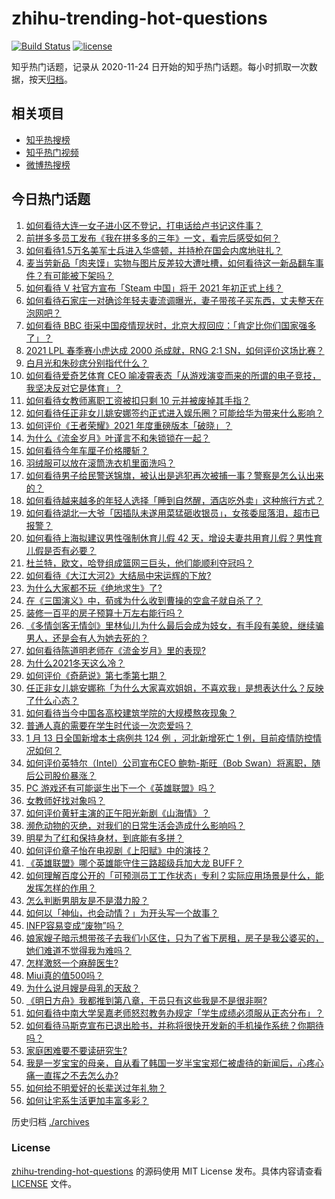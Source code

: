 # zhihu-trending-hot-questions

[![Build Status](https://github.com/justjavac/zhihu-trending-hot-questions/workflows/ci/badge.svg?branch=master)](https://github.com/justjavac/zhihu-trending-hot-questions/actions)
[![license](https://img.shields.io/github/license/justjavac/zhihu-trending-hot-questions)](https://github.com/justjavac/zhihu-trending-hot-questions/blob/master/LICENSE)

知乎热门话题，记录从 2020-11-24 日开始的知乎热门话题。每小时抓取一次数据，按天[归档](./archives)。

## 相关项目

- [知乎热搜榜](https://github.com/justjavac/zhihu-trending-top-search)
- [知乎热门视频](https://github.com/justjavac/zhihu-trending-hot-video)
- [微博热搜榜](https://github.com/justjavac/weibo-trending-hot-search)

## 今日热门话题

<!-- BEGIN -->
<!-- 最后更新时间 Fri Jan 15 2021 02:14:39 GMT+0800 (CST) -->
1. [如何看待大连一女子进小区不登记，打电话给卢书记这件事？](https://www.zhihu.com/question/439288218)
1. [前拼多多员工发布《我在拼多多的三年》一文，看完后感受如何？](https://www.zhihu.com/question/439063737)
1. [如何看待1.5万名美军士兵进入华盛顿，并持枪在国会内席地驻扎？](https://www.zhihu.com/question/439312075)
1. [麦当劳新品「肉夹馍」实物与图片反差较大遭吐槽，如何看待这一新品翻车事件？有可能被下架吗？](https://www.zhihu.com/question/439248049)
1. [如何看待 V 社官方宣布「Steam 中国」将于 2021 年初正式上线？](https://www.zhihu.com/question/439282342)
1. [如何看待石家庄一对确诊年轻夫妻流调曝光，妻子带孩子买东西，丈夫整天在泡网吧？](https://www.zhihu.com/question/439251210)
1. [如何看待 BBC 街采中国疫情现状时，北京大叔回应：「肯定比你们国家强多了」？](https://www.zhihu.com/question/438984904)
1. [2021 LPL 春季赛小虎达成 2000 杀成就，RNG 2:1 SN，如何评价这场比赛？](https://www.zhihu.com/question/439402079)
1. [白月光和朱砂痣分别指代什么？](https://www.zhihu.com/question/65532582)
1. [如何看待爱奇艺体育 CEO 喻凌霄表态「从游戏演变而来的所谓的电子竞技，我坚决反对它是体育」？](https://www.zhihu.com/question/439196241)
1. [如何看待女教师离职工资被扣只剩 10 元并被废掉其手指？](https://www.zhihu.com/question/439237387)
1. [如何看待任正非女儿姚安娜签约正式进入娱乐圈？可能给华为带来什么影响？](https://www.zhihu.com/question/439294411)
1. [如何评价《王者荣耀》2021 年度重磅版本「破晓」？](https://www.zhihu.com/question/439069949)
1. [为什么《流金岁月》叶谨言不和朱锁锁在一起？](https://www.zhihu.com/question/438949920)
1. [如何看待今年车厘子价格腰斩？](https://www.zhihu.com/question/438779172)
1. [羽绒服可以放在滚筒洗衣机里面洗吗？](https://www.zhihu.com/question/19647632)
1. [如何看待男子给民警送锦旗，被认出是逃犯再次被捕一事？警察是怎么认出来的？](https://www.zhihu.com/question/439287366)
1. [如何看待越来越多的年轻人选择「睡到自然醒，酒店吃外卖」这种旅行方式？](https://www.zhihu.com/question/439200189)
1. [如何看待湖北一大爷「因插队未遂用菜猛砸收银员」，女孩委屈落泪，超市已报警？](https://www.zhihu.com/question/438851187)
1. [如何看待上海拟建议男性强制休育儿假 42 天，增设夫妻共用育儿假？男性育儿假是否有必要？](https://www.zhihu.com/question/439358124)
1. [杜兰特，欧文，哈登组成篮网三巨头，他们能顺利夺冠吗？](https://www.zhihu.com/question/439281180)
1. [如何看待《大江大河2》大结局中宋运辉的下放?](https://www.zhihu.com/question/439114773)
1. [为什么大家都不玩《绝地求生》了?](https://www.zhihu.com/question/333808959)
1. [在《三国演义》中，荀彧为什么收到曹操的空盒子就自杀了？](https://www.zhihu.com/question/311331704)
1. [装修一百平的房子预算十万左右能行吗？](https://www.zhihu.com/question/382784210)
1. [《多情剑客无情剑》里林仙儿为什么最后会成为妓女，有手段有美貌，继续骗男人，还是会有人为她去死的？](https://www.zhihu.com/question/438546657)
1. [如何看待陈道明老师在《流金岁月》里的表现?](https://www.zhihu.com/question/437771430)
1. [为什么2021冬天这么冷？](https://www.zhihu.com/question/438283132)
1. [如何评价《奇葩说》第七季第七期？](https://www.zhihu.com/question/439386008)
1. [任正非女儿姚安娜称「为什么大家喜欢姐姐，不喜欢我」是想表达什么？反映了什么心态？](https://www.zhihu.com/question/439320167)
1. [如何看待当今中国各高校建筑学院的大规模熬夜现象？](https://www.zhihu.com/question/54494126)
1. [普通人真的需要在学生时代谈一次恋爱吗？](https://www.zhihu.com/question/435315702)
1. [1 月 13 日全国新增本土病例共 124 例 ，河北新增死亡 1 例，目前疫情防控情况如何？](https://www.zhihu.com/question/439280608)
1. [如何评价英特尔（Intel）公司宣布CEO 鲍勃-斯旺（Bob Swan）将离职，随后公司股价暴涨？](https://www.zhihu.com/question/439257500)
1. [PC 游戏还有可能诞生出下一个《英雄联盟》吗？](https://www.zhihu.com/question/438289572)
1. [女教师好找对象吗？](https://www.zhihu.com/question/62431356)
1. [如何评价黄轩主演的正午阳光新剧《山海情》？](https://www.zhihu.com/question/438921219)
1. [濒危动物的灭绝，对我们的日常生活会造成什么影响吗？](https://www.zhihu.com/question/438844114)
1. [明星为了红和保持身材，到底能有多拼？](https://www.zhihu.com/question/283857656)
1. [如何评价章子怡在电视剧《上阳赋》中的演技？](https://www.zhihu.com/question/438453158)
1. [《英雄联盟》哪个英雄能守住三路超级兵加大龙 BUFF？](https://www.zhihu.com/question/388623994)
1. [如何理解百度公开的「可预测员工工作状态」专利？实际应用场景是什么，能发挥怎样的作用？](https://www.zhihu.com/question/439209197)
1. [怎么判断男朋友是不是潜力股？](https://www.zhihu.com/question/267186194)
1. [如何以「神仙，也会动情？」为开头写一个故事？](https://www.zhihu.com/question/432901492)
1. [INFP容易变成“废物”吗？](https://www.zhihu.com/question/430991137)
1. [娘家嫂子暗示想带孩子去我们小区住，只为了省下房租，房子是我公婆买的，她们难道不觉得我为难吗？](https://www.zhihu.com/question/435567727)
1. [怎样激怒一个麻醉医生?](https://www.zhihu.com/question/439251204)
1. [Miui真的值500吗？](https://www.zhihu.com/question/431417732)
1. [为什么说月嫂是母乳的天敌？](https://www.zhihu.com/question/324639526)
1. [《明日方舟》我都推到第八章，干员只有这些我是不是很非啊?](https://www.zhihu.com/question/438598763)
1. [如何看待中南大学吴嘉老师怒怼教务办规定「学生成绩必须服从正态分布」？](https://www.zhihu.com/question/439201836)
1. [如何看待马斯克宣布已退出脸书，并称将很快开发新的手机操作系统？你期待吗？](https://www.zhihu.com/question/439156465)
1. [家庭困难要不要读研究生?](https://www.zhihu.com/question/427363326)
1. [我是一岁宝宝的母亲，自从看了韩国一岁半宝宝郑仁被虐待的新闻后，心疼心痛一直挥之不去怎么办?](https://www.zhihu.com/question/438421071)
1. [如何给不明爱好的长辈送过年礼物？](https://www.zhihu.com/question/22900950)
1. [如何让宅系生活更加丰富多彩？](https://www.zhihu.com/question/438846267)
<!-- END -->

历史归档 [./archives](./archives)

### License

[zhihu-trending-hot-questions](https://github.com/justjavac/zhihu-trending-hot-questions) 的源码使用 MIT License 发布。具体内容请查看 [LICENSE](./LICENSE) 文件。
